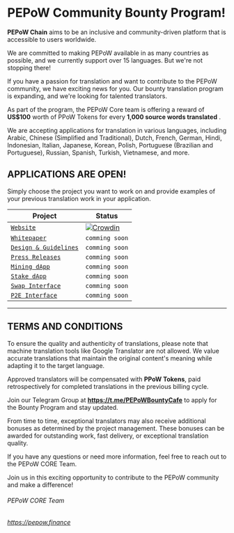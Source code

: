 
# PEPoW Community Bounty Program!

**PEPoW Chain** aims to be an inclusive and community-driven platform that is accessible to users worldwide.

We are committed to making PEPoW available in as many countries as possible, and we currently support over 15 languages. But we're not stopping there!

If you have a passion for translation and want to contribute to the PEPoW community, we have exciting news for you. Our bounty translation program is expanding, and we're looking for talented translators.

As part of the program, the PEPoW Core team is offering a reward of **US$100** worth of PPoW Tokens for every **1,000 source words translated** .

We are accepting applications for translation in various languages, including Arabic, Chinese (Simplified and Traditional), Dutch, French, German, Hindi, Indonesian, Italian, Japanese, Korean, Polish, Portuguese (Brazilian and Portuguese), Russian, Spanish, Turkish, Vietnamese, and more.

## APPLICATIONS ARE OPEN!

Simply choose the project you want to work on and provide examples of your previous translation work in your application.

| Project | Status |
| --- | --- |
| [`Website`]([https://crowdin.com/project/ishnd-ito](https://crowdin.com/project/pepow-chain)](https://crowdin.com/project/pepow-chain)) | [![Crowdin](https://badges.crowdin.net/pepow-chain/localized.svg)](https://crowdin.com/project/pepow-chain) |
| [`Whitepaper`](#) | `comming soon` |
| [`Design & Guidelines`](#) | `comming soon` |
| [`Press Releases`](#) | `comming soon` |
| [`Mining dApp`](#) | `comming soon` |
| [`Stake dApp`](#) | `comming soon` |
| [`Swap Interface`](#) | `comming soon` |
| [`P2E Interface`](#) | `comming soon` |



-----

## TERMS AND CONDITIONS

To ensure the quality and authenticity of translations, please note that machine translation tools like Google Translator are not allowed. We value accurate translations that maintain the original content's meaning while adapting it to the target language.

Approved translators will be compensated with **PPoW Tokens**, paid retrospectively for completed translations in the previous billing cycle.

Join our Telegram Group at **https://t.me/PEPoWBountyCafe** to apply for the Bounty Program and stay updated.

From time to time, exceptional translators may also receive additional bonuses as determined by the project management. These bonuses can be awarded for outstanding work, fast delivery, or exceptional translation quality.

If you have any questions or need more information, feel free to reach out to the PEPoW CORE Team.

Join us in this exciting opportunity to contribute to the PEPoW community and make a difference!

###### PEPoW CORE Team
###### https://pepow.finance
